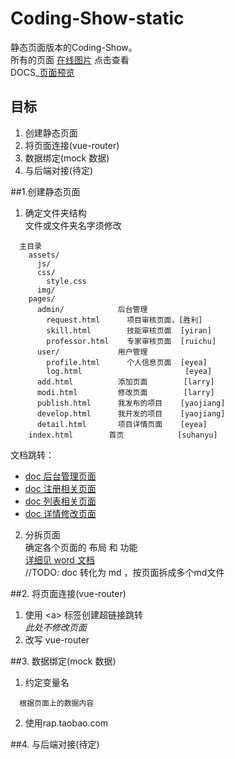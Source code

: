 # Coding-Show-static
静态页面版本的Coding-Show。  
所有的页面 [在线图片](https://www.processon.com/view/link/584a3a04e4b031ce542d2a5a) 点击查看    
DOCS_[页面预览](./docs/allpages.md)

## 目标
1. 创建静态页面
2. 将页面连接(vue-router)
3. 数据绑定(mock 数据)
4. 与后端对接(待定)

##1.创建静态页面
1. 确定文件夹结构  
文件或文件夹名字须修改
```
  主目录
    assets/
      js/
      css/
        style.css
      img/
    pages/
      admin/            后台管理
        request.html      项目审核页面，[胜利] 
        skill.html        技能审核页面  [yiran]
        professor.html    专家审核页面  [ruichu]
      user/             用户管理
        profile.html      个人信息页面  [eyea] 
        log.html                       [eyea] 
      add.html          添加页面        [larry]
      modi.html         修改页面        [larry]
      publish.html      我发布的项目    [yaojiang]
      develop.html      我开发的项目    [yaojiang]
      detail.html       项目详情页面    [eyea]
    index.html        首页            [suhanyu]
```    
 文档跳转：  
   - [doc 后台管理页面](./docs/page-admin.md)  
   - [doc 注册相关页面](./docs/page-reg.md)  
   - [doc 列表相关页面](./docs/page-list.md)  
   - [doc 详情修改页面](./docs/page-detail-and-curd.md)  

2. 分拆页面  
  确定各个页面的 布局 和 功能  
  [详细见 word 文档](https://github.com/HackerValley/Coding-Show-prototype-readme/blob/master/prototype/11-7%E5%8E%9F%E5%9E%8B%E5%92%8C%E5%BC%80%E5%8F%91%E6%96%87%E6%A1%A3/%E5%BC%80%E5%8F%91%E8%AF%B4%E6%98%8E%E4%B9%A6.docx)  
  //TODO: doc 转化为 md ，按页面拆成多个md文件  
 
##2. 将页面连接(vue-router)
1. 使用 \<a\> 标签创建超链接跳转  
   *此处不修改页面*
2. 改写 vue-router  

##3. 数据绑定(mock 数据)
1. 约定变量名
```
  根据页面上的数据内容
```
2. 使用rap.taobao.com

##4. 与后端对接(待定)
